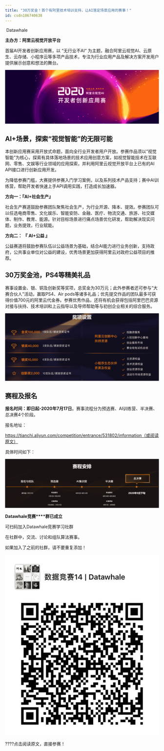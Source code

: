 ```yaml
---
title: "30万奖金！首个有阿里技术培训支持，让AI落定场景应用的赛事！"
id: csdn106740638
---
```


 Datawhale 

**主办方：阿里云视觉开放平台**

首届AI开发者创新应用赛，以 “无行业不AI“ 为主题，融合阿里云视觉AI、云原生、云存储、小程序云等多项产品技术，专注为行业应用产品及解决方案开发用户提供展示创意和想法的舞台。

![](../img/54b5aaa79e257a0f58715a51c6af7438.png)

## AI+场景，探索“视觉智能”的无限可能

本创新应用赛采用开放式命题，面向全行业开发者用户开放。参赛作品须以“视觉智能”为核心，探索有具体落地场景的技术应用创意方案，如视觉智能技术在互联网、零售、文娱等行业领域的应用探索，并利用阿里云视觉开放平台上已有的AI API接口进行创新应用开发。

为降低参赛门槛，大赛提供参赛入门学习案例，以及系列技术产品支持；赛中AI训练营，帮助开发者快速上手API调用实践，打造成长加速器。

**方向一：『AI+社会生产』**

社会生产赛道鼓励参赛团队聚焦社会生产，为行业开源、降本、提效。参赛团队可以任选电商零售、文化娱乐、智能安防、金融、医疗、物流交通、旅游、社交媒体、制作、教育、能源。针对目标场景进行痛点场景优化研发，帮助解决现实问题，业务提效，行业赋能。

**方向二： 『 AI+公益 』**

公益赛道将鼓励参赛队伍以公益场景为基础，结合AI能力进行业务创新，支持政府，公共事业单位对公益的建设，优秀场景更加获得阿里云对政府公益项目的推荐。

## 30万奖金池，PS4等精美礼品

赛事设置金、银、铜及创新奖等奖项，总奖金为30万元；此外参赛者还可参与“大赛合伙人”活动，赢取PS4、Air pods等诸多礼品；优先提交作品的团队最多可获得价值700元的阿里云代金券。参赛优秀作品，还将有机会获得包括阿里巴巴资源对接与扶持、技术培训和上云指导以及导师帮助等与初创企业相关的综合服务。

![](../img/9a0627c6c9f3dec52c968f07a6b0f7a2.png)

## 赛程及报名

**报名时间：即日起-2020年7月17日**。赛事流程分为预选赛、AI训练营、半决赛、总决赛4个阶段。

报名地址：

https://tianchi.aliyun.com/competition/entrance/531802/information（或阅读原文）

具体时间如下：

![](../img/b83a87bcc086e244f60e4986e6932079.png)

**Datawhale竞赛****群已成立**

可扫码加入Datawhale竞赛学习社群

在社群中，交流、讨论和组队算法赛事。

如果加入了之前的社群，请不要重复添加！

![](../img/569e0d958f1ab2e9afa123958190c38f.png)

????点击阅读原文，直接参赛！